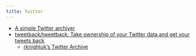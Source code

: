 ```yaml
---
title: Twitter
---
```


- [A simple Twitter archiver](https://tinysubversions.com/twitter-archive/make-your-own/)
- [tweetback/tweetback: Take ownership of your Twitter data and get your tweets back](https://github.com/tweetback/tweetback)
	- [rknightuk’s Twitter Archive](https://hellsite.rknight.me/)